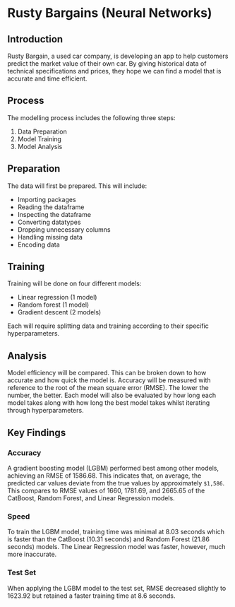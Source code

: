 # Rusty Bargains (Neural Networks)

## Introduction

Rusty Bargain, a used car company, is developing an app to help customers predict the market value of their own car. By giving historical data of technical specifications and prices, they hope we can find a model that is accurate and time efficient.

## Process

The modelling process includes the following three steps:

1. Data Preparation
2. Model Training
3. Model Analysis

## Preparation

The data will first be prepared. This will include:
- Importing packages
- Reading the dataframe
- Inspecting the dataframe
- Converting datatypes
- Dropping unnecessary columns
- Handling missing data
- Encoding data

## Training

Training will be done on four different models:

- Linear regression (1 model)
- Random forest (1 model)
- Gradient descent (2 models)

Each will require splitting data and training according to their specific hyperparameters.

## Analysis

Model efficiency will be compared. This can be broken down to how accurate and how quick the model is. Accuracy will be measured with reference to the root of the mean square error (RMSE). The lower the number, the better. Each model will also be evaluated by how long each model takes along with how long the best model takes whilst iterating through hyperparameters.

## Key Findings

### Accuracy

A gradient boosting model (LGBM) performed best among other models, achieving an RMSE of 1586.68. This indicates that, on average, the predicted car values deviate from the true values by approximately `$1,586`. This compares to RMSE values of 1660, 1781.69, and 2665.65 of the CatBoost, Random Forest, and Linear Regression models.

### Speed

To train the LGBM model, training time was minimal at 8.03 seconds which is faster than the CatBoost (10.31 seconds) and Random Forest (21.86 seconds) models. The Linear Regression model was faster, however, much more inaccurate.

### Test Set

When applying the LGBM model to the test set, RMSE decreased slightly to 1623.92 but retained a faster training time at 8.6 seconds. 